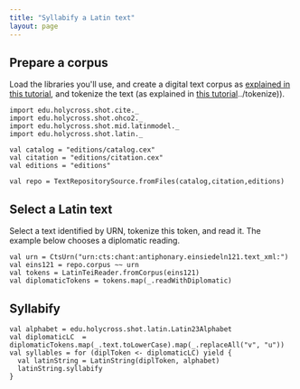 ```yaml
---
title: "Syllabify a Latin text"
layout: page
---
```



## Prepare a corpus

Load the libraries you'll use, and create a digital text corpus as [explained in this tutorial](../corpus), and tokenize the text (as explained in [this tutorial]()../tokenize)).

```tut:silent
import edu.holycross.shot.cite._
import edu.holycross.shot.ohco2._
import edu.holycross.shot.mid.latinmodel._
import edu.holycross.shot.latin._

val catalog = "editions/catalog.cex"
val citation = "editions/citation.cex"
val editions = "editions"

val repo = TextRepositorySource.fromFiles(catalog,citation,editions)
```


## Select a Latin text

Select a text identified by URN, tokenize this token, and read it.  The example below chooses a diplomatic reading.

```tut:silent
val urn = CtsUrn("urn:cts:chant:antiphonary.einsiedeln121.text_xml:")
val eins121 = repo.corpus ~~ urn
val tokens = LatinTeiReader.fromCorpus(eins121)
val diplomaticTokens = tokens.map(_.readWithDiplomatic)
```

## Syllabify


```tut:silent
val alphabet = edu.holycross.shot.latin.Latin23Alphabet
val diplomaticLC  = diplomaticTokens.map(_.text.toLowerCase).map(_.replaceAll("v", "u"))
val syllables = for (diplToken <- diplomaticLC) yield {
  val latinString = LatinString(diplToken, alphabet)
  latinString.syllabify
}
```
